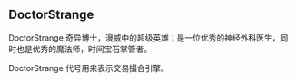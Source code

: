 ## DoctorStrange

DoctorStrange 奇异博士，漫威中的超级英雄；是一位优秀的神经外科医生，同时也是优秀的魔法师，时间宝石掌管者。

DoctorStrange 代号用来表示交易撮合引擎。
